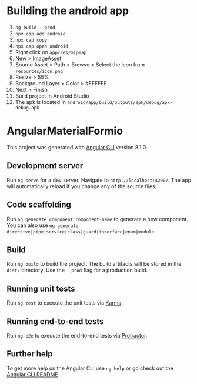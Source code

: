 # Building the android app
1. `ng build --prod`
2. `npx cap add android`
3. `npx cap copy`
4. `npx cap open android`
5. Right click on `app/res/mipmap`
6. New > ImageAsset 
7. Source Asset > Path > Browse > Select the icon from `resources/icon.png`
8. Resize > 55%
9. Background Layer > Color > #FFFFFF
10. Next > Finish
11. Build project in Android Studio
12. The apk is located in `android/app/build/outputs/apk/debug/apk-debug.apk`

# AngularMaterialFormio

This project was generated with [Angular CLI](https://github.com/angular/angular-cli) version 8.1.0.

## Development server

Run `ng serve` for a dev server. Navigate to `http://localhost:4200/`. The app will automatically reload if you change any of the source files.

## Code scaffolding

Run `ng generate component component-name` to generate a new component. You can also use `ng generate directive|pipe|service|class|guard|interface|enum|module`.

## Build

Run `ng build` to build the project. The build artifacts will be stored in the `dist/` directory. Use the `--prod` flag for a production build.

## Running unit tests

Run `ng test` to execute the unit tests via [Karma](https://karma-runner.github.io).

## Running end-to-end tests

Run `ng e2e` to execute the end-to-end tests via [Protractor](http://www.protractortest.org/).

## Further help

To get more help on the Angular CLI use `ng help` or go check out the [Angular CLI README](https://github.com/angular/angular-cli/blob/master/README.md).
